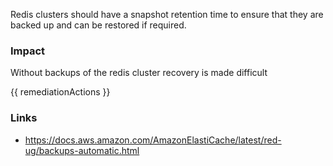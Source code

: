 
Redis clusters should have a snapshot retention time to ensure that they are backed up and can be restored if required.

### Impact
Without backups of the redis cluster recovery is made difficult

<!-- DO NOT CHANGE -->
{{ remediationActions }}

### Links
- https://docs.aws.amazon.com/AmazonElastiCache/latest/red-ug/backups-automatic.html


